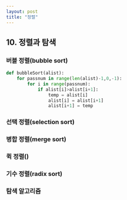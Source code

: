 ```yaml
---
layout: post
title: "정렬"
---
```


## 10. 정렬과 탐색

### 버블 정렬(bubble sort)

```python
def bubbleSort(alist):
    for passnum in range(len(alist)-1,0,-1):
        for i in range(passnum):
            if alist[i]>alist[i+1]:
                temp = alist[i]
                alist[i] = alist[i+1]
                alist[i+1] = temp
```

### 선택 정렬(selection sort)

### 병합 정렬(merge sort)

### 퀵 정렬()

### 기수 정렬(radix sort)

### 탐색 알고리즘
